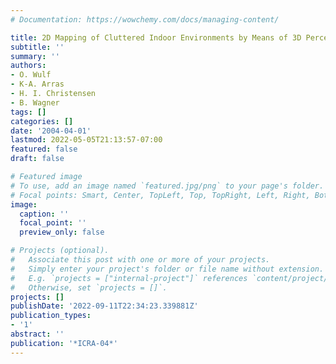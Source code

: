 ```yaml
---
# Documentation: https://wowchemy.com/docs/managing-content/

title: 2D Mapping of Cluttered Indoor Environments by Means of 3D Perception
subtitle: ''
summary: ''
authors:
- O. Wulf
- K-A. Arras
- H. I. Christensen
- B. Wagner
tags: []
categories: []
date: '2004-04-01'
lastmod: 2022-05-05T21:13:57-07:00
featured: false
draft: false

# Featured image
# To use, add an image named `featured.jpg/png` to your page's folder.
# Focal points: Smart, Center, TopLeft, Top, TopRight, Left, Right, BottomLeft, Bottom, BottomRight.
image:
  caption: ''
  focal_point: ''
  preview_only: false

# Projects (optional).
#   Associate this post with one or more of your projects.
#   Simply enter your project's folder or file name without extension.
#   E.g. `projects = ["internal-project"]` references `content/project/deep-learning/index.md`.
#   Otherwise, set `projects = []`.
projects: []
publishDate: '2022-09-11T22:34:23.339881Z'
publication_types:
- '1'
abstract: ''
publication: '*ICRA-04*'
---
```

